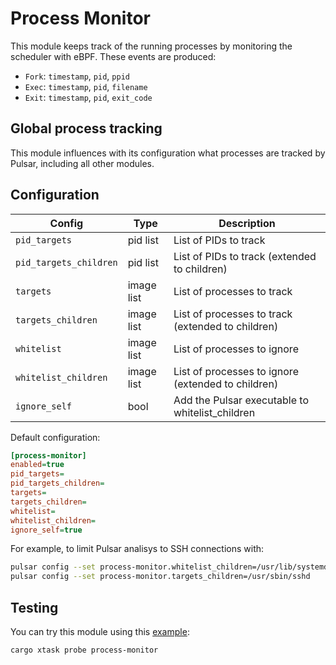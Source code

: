 # Process Monitor

This module keeps track of the running processes by monitoring the scheduler
with eBPF. These events are produced:

- `Fork`: `timestamp`, `pid`, `ppid`
- `Exec`: `timestamp`, `pid`, `filename`
- `Exit`: `timestamp`, `pid`, `exit_code`

## Global process tracking

This module influences with its configuration what processes are tracked by Pulsar, including
all other modules.

## Configuration

|Config|Type|Description|
|------|----|-----------|
|`pid_targets`|pid list|List of PIDs to track|
|`pid_targets_children`|pid list|List of PIDs to track (extended to children)|
|`targets`|image list|List of processes to track|
|`targets_children`|image list|List of processes to track (extended to children)|
|`whitelist`|image list|List of processes to ignore|
|`whitelist_children`|image list|List of processes to ignore (extended to children)|
|`ignore_self`|bool|Add the Pulsar executable to whitelist_children|

Default configuration:

```ini
[process-monitor]
enabled=true
pid_targets=
pid_targets_children=
targets=
targets_children=
whitelist=
whitelist_children=
ignore_self=true
```

For example, to limit Pulsar analisys to SSH connections with:

```sh
pulsar config --set process-monitor.whitelist_children=/usr/lib/systemd/systemd
pulsar config --set process-monitor.targets_children=/usr/sbin/sshd
```

## Testing
You can try this module using this [example](../../../examples/standalone-probes/main.rs):

```sh
cargo xtask probe process-monitor
```
